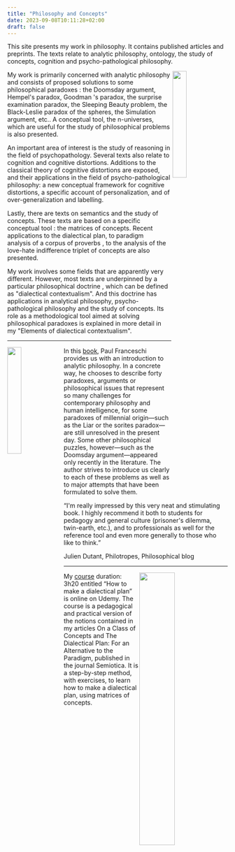```yaml
---
title: "Philosophy and Concepts"
date: 2023-09-08T10:11:28+02:00
draft: false
---
```


This site presents my work in philosophy. It contains published articles and preprints. The texts relate to analytic philosophy, ontology, the study of concepts, cognition and psycho-pathological philosophy.

<img align="right" width="25%" src="/images/photo1.jpg">
My work is primarily concerned with analytic philosophy and consists of proposed solutions to some philosophical paradoxes : the Doomsday argument, Hempel's paradox, Goodman 's paradox, the surprise examination paradox, the Sleeping Beauty problem, the Black-Leslie paradox of the spheres, the Simulation argument, etc.. A conceptual tool, the n-universes, which are useful for the study of philosophical problems is also presented.

An important area of interest is the study of reasoning in the field of psychopathology. Several texts also relate to cognition and cognitive distortions. Additions to the classical theory of cognitive distortions are exposed, and their applications in the field of psycho-pathological philosophy: a new conceptual framework for cognitive distortions, a specific account of personalization, and of over-generalization and labelling.

Lastly, there are texts on semantics and the study of concepts. These texts are based on a specific conceptual tool : the matrices of concepts. Recent applications to the dialectical plan, to paradigm analysis of a corpus of proverbs , to the analysis of the love-hate indifference triplet of concepts are also presented.

My work involves some fields that are apparently very different. However, most texts are underpinned by a particular philosophical doctrine , which can be defined as "dialectical contextualism". And this doctrine has applications in analytical philosophy, psycho-pathological philosophy and the study of concepts. Its role as a methodological tool aimed at solving philosophical paradoxes is explained in more detail in my "Elements of dialectical contextualism".
<p></p>
<hr>
<p></p>
<img align="left" width="25%" src="/images/couv-createspace.jpg">

In this [book](https://www.amazon.com/Introduction-Analytic-Philosophy-Paradoxes-Contemporary/dp/1482739836), Paul Franceschi provides us with an introduction to analytic philosophy. In a concrete way, he chooses to describe forty paradoxes, arguments or philosophical issues that represent so many challenges for contemporary philosophy and human intelligence, for some paradoxes of millennial origin—such as the Liar or the sorites paradox—are still unresolved in the present day. Some other philosophical puzzles, however—such as the Doomsday argument—appeared only recently in the literature. The author strives to introduce us clearly to each of these problems as well as to major attempts that have been formulated to solve them.

“I'm really impressed by this very neat and stimulating book. I highly recommend it both to students for pedagogy and general culture (prisoner's dilemma, twin-earth, etc.), and to professionals as well for the reference tool and even more generally to those who like to think.”

Julien Dutant, Philotropes, Philosophical blog
<p></p>
<hr>
<p></p>
<img align="right" width="40%" src="/images/presentation-en.jpg">

My [course](https://www.udemy.com/course/how-to-make-a-dialectical-plan/learn/lecture/32122478#overview) duration: 3h20 entitled “How to make a dialectical plan” is online on Udemy. The course is a pedagogical and practical version of the notions contained in my articles On a Class of Concepts and The Dialectical Plan: For an Alternative to the Paradigm, published in the journal Semiotica. It is a step-by-step method, with exercises, to learn how to make a dialectical plan, using matrices of concepts.


